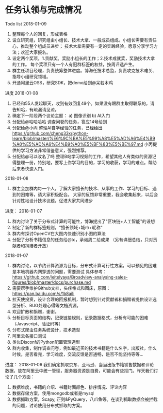 # 任务认领与完成情况

Todo list
2018-01-09
1) 整理每个人的回复，形成表格
2) 设立研究组，研究组由小组长、技术大拿、一般成员组成。小组长需要有责任心，推动整个组成员进步；
技术大拿需要有一定的实践经验，愿意分享学习方法；欢迎大家报名。
3) 设定两个奖项，1.贡献奖，奖励小组长的工作；2.技术成就奖，奖励技术大拿的工作。
每个奖项只有一个人有冠群标签的权益，按周评选产生。
4) 群主任项目经理，负责统筹整体进度。博海任技术总监，负责攻克技术难关、指导小组研究领域。
5) 开通阿里云OSS，研究SDK，把demo给到@呆若木鸡

进度
2018-01-08
1) 已经和55人发起聊天，收到有效回复49个。如果没有跟群主取得联系的，请告知哈，有疏漏请见谅。
2) 确定下一阶段两个议论主题：
a) 图像识别
b) AI入门
3) 分配给@哈哈哈哈 调查问卷的任务，答应14号给到
4) 分配给@小丙 整理AI自学经验的任务，已经给出
https://github.com/cheng33x/python-learn/blob/master/%E6%9C%BA%E5%99%A8%E5%AD%A6%E4%B9%A0%E5%AD%A6%E4%B9%A0%E5%BF%83%E5%BE%97.md
小丙提供的学习方法非常借鉴意义，强烈推荐。
5) 分配给@可以改名了吗 整理B站学习视频的工作，希望其他人有类似的资源记得整理一份，特别地，要写上你学习的目的，学习的收获，学习的难点。帮助后来者快速入门。

2018-01-08
1) 群主会加群内每一个人，了解大家擅长的技术、从事的工作、学习的目标、遇到的困难等，请大家积极配合。
大家的反馈非常重要，我会收集起来，以后会针对性地设计技术议题，促进大家共同进步

进度：
2018-01-07
1) 群内讨论了关于分布式计算的可能性，博海提出了"区块链+人工智能"的设想
2) 制定了新的群标签规则，"擅长领域+城市+昵称"
3) 群内有探讨OpenCV在大图内快速识别小图的算法
4) 分配了分析书籍信息的任务给@tc，承诺周二给成果
（另有详细总结，只对贡献者和捐赠者开放）


2018-01-07
1) 群内讨论，以节约计算资源为目标，分布式计算可行性方案，可以预见的困难是本地机器内网穿透的问题，需要测试
具体参考：https://github.com/leitelyaya/Broadview-analysing-sales-figures/blob/master/docs/purchase.md
2) 需要帮手维护Github文档，头疼格式和图床，原图：https://pan.baidu.com/s/1b8aiIi
3) 拉天使投资，设计合理的回报机制，暂时想到针对贡献者和捐赠者提供设计选型分析、BUG处理心得等文档资源。
4) 欢迎扩散和捐赠，谢谢。
5) 分析目标页面的结构，记录链接规则，记录数据格式，分析有可能的困难（Javascript、验证码等）
6) 分布式爬虫任务系统设计，技术选型
7) 阿里云各接口测试
8) 类似Disconf的Python配置管理选型
9) 群内收集，制作调查问卷，例如最近买的技术书籍是什么名字，出版社，什么时候，是否看完，学习难度，交流反馈是否通畅，是否不能坚持等等...

进度：
2018-01-06
我们确定抓取京东、亚马逊、当当出版书籍销售数据和评论数据，放在阿里云中统一管理，服务器资源是自费，可能会有些抠门。昨天我们讨论了几个方面：
1) 数据维度，书籍的介绍、书籍封面颜色、排序情况、评论内容
2) 数据存储方案，使用mongodb或者是mysql
3) 数据抓取方案，Scapy, 正则&PyQuery，八爪鱼等。在谈到抓取数据会被拦截的问题，讨论使用分布式抓取的方案。